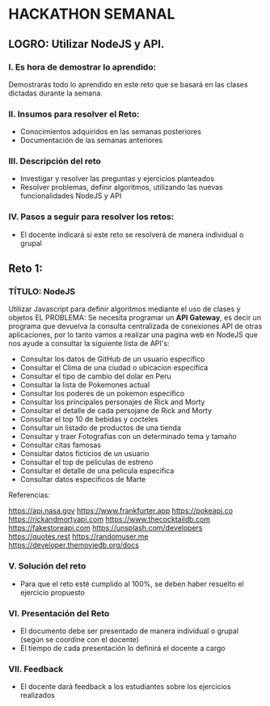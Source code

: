 # HACKATHON SEMANAL

## LOGRO: Utilizar NodeJS y API. 

### I.	Es hora de demostrar lo aprendido:
Demostrarás todo lo aprendido en este reto que se basará en las clases dictadas durante la semana.
### II.	Insumos para resolver el Reto:
- Conocimientos adquiridos en las semanas posteriores
- Documentación de las semanas anteriores

### III.	Descripción del reto
- Investigar y resolver las preguntas y ejercicios planteados
- Resolver problemas, definir algoritmos, utilizando las nuevas funcionalidades NodeJS y API

### IV.	Pasos a seguir para resolver los retos: 

- El docente indicará si este reto se resolverá de manera individual o grupal

## Reto 1:

### TÍTULO: NodeJS
Utilizar Javascript para definir algoritmos mediante el uso de clases y objetos
EL PROBLEMA: 
Se necesita programar un **API Gateway**, es decir un programa que devuelva la consulta centralizada de conexiones API de otras aplicaciones, por lo tanto vamos a realizar una pagina web en NodeJS que nos ayude a consultar la siguiente lista de API's:

- Consultar los datos de GitHub de un usuario especifico
- Consultar el Clima de una ciudad o ubicacion especifica
- Consultar el tipo de cambio del dolar en Peru
- Consultar la lista de Pokemones actual
- Consultar los poderes de un pokemon especifico
- Consultar los principales personajes de Rick and Morty
- Consultar el detalle de cada persojane de Rick and Morty
- Consultar el top 10 de bebidas y cocteles
- Consultar un listado de productos de una tienda
- Consultar y traer Fotografias con un determinado tema y tamaño
- Consultar citas famosas 
- Consultar datos ficticios de un usuario
- Consultar el top de peliculas de estreno
- Consultar el detalle de una pelicula especifica
- Consultar datos especificos de Marte


Referencias: 

https://api.nasa.gov
https://www.frankfurter.app
https://pokeapi.co
https://rickandmortyapi.com
https://www.thecocktaildb.com
https://fakestoreapi.com
https://unsplash.com/developers
https://quotes.rest
https://randomuser.me
https://developer.themoviedb.org/docs


### V.	Solución del reto
- Para que el reto esté cumplido al 100%, se deben haber resuelto el ejercicio propuesto

### VI.	Presentación del Reto
- El documento debe ser presentado de manera individual o grupal (según se coordine con el docente)
- El tiempo de cada presentación lo definirá el docente a cargo

### VII.	Feedback
- El docente dará feedback a los estudiantes sobre los ejercicios realizados